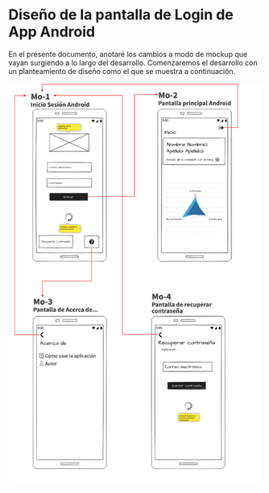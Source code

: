 # Diseño de la pantalla de Login de App Android

En el presente documento, anotaré los cambios a modo de mockup que vayan surgiendo a lo largo del desarrollo. Comenzaremos el desarrollo con un planteamiento de diseño como el que se muestra a continuación.

![](./img/app_android.png)